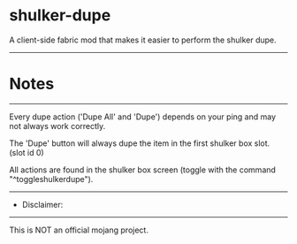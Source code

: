 # shulker-dupe
A client-side fabric mod that makes it easier to perform the shulker dupe.

---
# Notes

---

Every dupe action ('Dupe All' and 'Dupe') depends on your ping and may not always work correctly.

The 'Dupe' button will always dupe the item in the first shulker box slot. (slot id 0)

All actions are found in the shulker box screen (toggle with the command "^toggleshulkerdupe").

---
- Disclaimer:
---

This is NOT an official mojang project.
